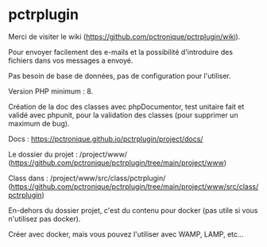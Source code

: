 # pctrplugin

Merci de visiter le wiki (https://github.com/pctronique/pctrplugin/wiki).

Pour envoyer facilement des e-mails et la possibilité d'introduire des fichiers dans vos messages a envoyé.

Pas besoin de base de données, pas de configuration pour l'utiliser.

Version PHP minimum : 8.

Création de la doc des classes avec phpDocumentor, test unitaire fait et validé avec phpunit, pour la validation des classes (pour supprimer un maximum de bug).

Docs : https://pctronique.github.io/pctrplugin/project/docs/

Le dossier du projet : /project/www/ (https://github.com/pctronique/pctrplugin/tree/main/project/www)

Class dans : /project/www/src/class/pctrplugin/ (https://github.com/pctronique/pctrplugin/tree/main/project/www/src/class/pctrplugin)

En-dehors du dossier projet, c'est du contenu pour docker (pas utile si vous n'utilisez pas docker).

Créer avec docker, mais vous pouvez l'utiliser avec WAMP, LAMP, etc...
